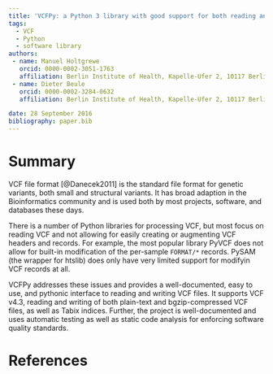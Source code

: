 ```yaml
---
title: 'VCFPy: a Python 3 library with good support for both reading and writing VCF'
tags:
  - VCF
  - Python
  - software library
authors:
 - name: Manuel Holtgrewe
   orcid: 0000-0002-3051-1763
   affiliation: Berlin Institute of Health, Kapelle-Ufer 2, 10117 Berlin
 - name: Dieter Beule
   orcid: 0000-0002-3284-0632
   affiliation: Berlin Institute of Health, Kapelle-Ufer 2, 10117 Berlin

date: 28 September 2016
bibliography: paper.bib
---
```


# Summary

VCF file format [@Danecek2011] is the standard file format for genetic variants, both small and structural variants.
It has broad adaption in the Bioinformatics community and is used both by most projects, software, and databases these days.

There is a number of Python libraries for processing VCF, but most focus on reading VCF and not allowing for easily creating or augmenting VCF headers and records.
For example, the most popular library PyVCF does not allow for built-in modification of the per-sample `FORMAT/*` records.
PySAM (the wrapper for htslib) does only have very limited support for modifyin VCF records at all.

VCFPy addresses these issues and provides a well-documented, easy to use, and pythonic interface to reading and writing VCF files.
It supports VCF v4.3, reading and writing of both plain-text and bgzip-compressed VCF files, as well as Tabix indices.
Further, the project is well-documented and uses automatic testing as well as static code analysis for enforcing software quality standards.

# References

